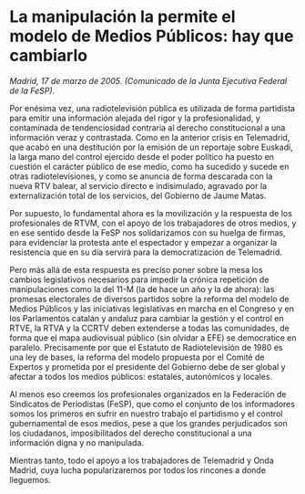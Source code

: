 # La manipulación la permite el modelo de Medios Públicos: hay que cambiarlo

*Madrid, 17 de marzo de 2005. (Comunicado de la Junta Ejecutiva Federal de la FeSP).*

Por enésima vez, una radiotelevisión pública es utilizada de forma partidista para emitir una información alejada del rigor y la profesionalidad, y contaminada de tendenciosidad contraria al derecho constitucional a una información veraz y contrastada. Como en la anterior crisis en Telemadrid, que acabó en una destitución por la emisión de un reportaje sobre Euskadi, la larga mano del control ejercido desde el poder político ha puesto en cuestión el carácter público de ese medio, como ha sucedido y sucede en otras radiotelevisiones, y como se anuncia de forma descarada con la nueva RTV balear, al servicio directo e indisimulado, agravado por la externalización total de los servicios, del Gobierno de Jaume Matas.

Por supuesto, lo fundamental ahora es la movilización y la respuesta de los profesionales de RTVM, con el apoyo de los trabajadores de otros medios, y en ese sentido desde la FeSP nos solidarizamos con su huelga de firmas, para evidenciar la protesta ante el espectador y empezar a organizar la resistencia que en su día servirá para la democratización de Telemadrid.

Pero más allá de esta respuesta es preciso poner sobre la mesa los cambios legislativos necesarios para impedir la crónica repetición de manipulaciones como la del 11-M (la de hace un año y la de ahora): las promesas electorales de diversos partidos sobre la reforma del modelo de Medios Públicos y las iniciativas legislativas en marcha en el Congreso y en los Parlamentos catalán y andaluz para cambiar la gestión y el control en RTVE, la RTVA y la CCRTV deben extenderse a todas las comunidades, de forma que el mapa audiovisual público (sin olvidar a EFE) se democratice en paralelo. Precisamente por que el Estatuto de Radiotelevisión de 1980 es una ley de bases, la reforma del modelo propuesta por el Comité de Expertos y prometida por el presidente del Gobierno debe de ser global y afectar a todos los medios públicos: estatales, autonómicos y locales.

Al menos eso creemos los profesionales organizados en la Federación de Sindicatos de Periodistas (FeSP), que como el conjunto de los informadores somos los primeros en sufrir en nuestro trabajo el partidismo y el control gubernamental de esos medios, pese a que los grandes perjudicados son los ciudadanos, imposibilitados del derecho constitucional a una información digna y no manipulada.

Mientras tanto, todo el apoyo a los trabajadores de Telemadrid y Onda Madrid, cuya lucha popularizaremos por todos los rincones a donde lleguemos.
